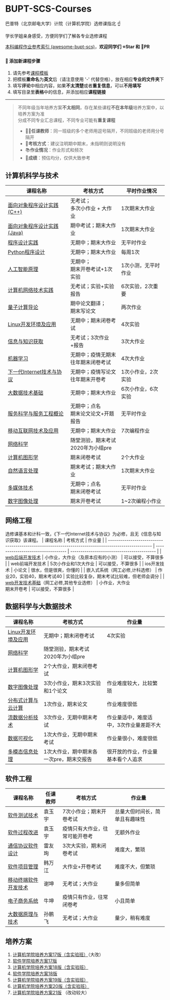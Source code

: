 # BUPT-SCS-Courses

巴普特（北京邮电大学）计院（计算机学院）选修课指北 :point_up:

学长学姐亲身感受，方便同学们了解各专业选修课程

[本科编程作业参考索引 (awesome-bupt-scs)](https://github.com/brupst/awesome-bupt-scs)，**欢迎同学们 :star:Star 和 :clap:PR**

#### :balloon: 添加新课程步骤

1. 请先参考[课程模板](./course-template.md)
2. 把模板**重命名**为**英文**后（请注意使用 '-' 代替空格），放在相应**专业的文件夹**下
3. 填写**评论**中相应内容，如果**不太清楚**或者**重复信息**，可以**不用填写**
4. 填写目录里**表格**中的信息，并添加相应**课程链接**

----

>不同年级当年培养方案**不太相同**，存在某些课程**不在本年级**培养方案中，以培养方案为准<br>
>分成不同专业汇总课程，不同专业可能有**重复课程**
>
>* :teacher:**任课教师**：同一班级的多个老师用逗号隔开，不同班级的老师用分号隔开
>* :page_with_curl:**考核方式**：建议注明期中期末，未指明则说明没有
>* :books:**作业情况**：作业形式和频次
>* :100:**成绩**：预估均分，仅供大致参考

## 计算机科学与技术

| 课程名称                                                                                                               | 考核方式                                 | 平时作业情况        |
| ---------------------------------------------------------------------------------------------------------------------- | ---------------------------------------- | ------------------- |
| [面向对象程序设计实践 (C++)](./Computer-Science-and-Technology/Objected-Oriented-Programming(C++).md)                  | 无考试；<br />多次小作业 + 大作业        | 1次期末大作业       |
| [面向对象程序设计实践 (Java)](./Computer-Science-and-Technology/Objected-Oriented-Programming(JAVA).md)                | 期中考试；期末大作业                     | 1次期末大作业       |
| [程序设计实践](./Computer-Science-and-Technology/The-Practice-of-Programming.md)                                       | 无期中；期末大作业                       | 无平时作业          |
| [Python程序设计](./Computer-Science-and-Technology/Python-Programming.md)                                              | 无期中；期末大作业                       | 每周1次             |
| [人工智能原理](./Computer-Science-and-Technology/Principles-of-Artificial-Intelligence.md)                             | 无期中；<br />期末开卷考试+1次实验       | 1次小测，无平时作业 |
| [计算机网络技术实践](./Computer-Science-and-Technology/The-Practice-of-Computer-Network-Technology.md)                 | 无考试；实验+实验报告                    | 6次实验，2次重要    |
| [量子计算导论](./Computer-Science-and-Technology/Introduction-of-Quantum-Computation.md)                               | 期中论文翻译；<br />期末写论文           | 两次作业            |
| [Linux开发环境及应用](./Computer-Science-and-Technology/Linux.md)                                                      | 无期中；期末闭卷考试                     | 4次实验             |
| [信息与知识获取](./Computer-Science-and-Technology/Information-and-Knowledge-Acquisition.md)                           | 无考试；3次作业+报告                     | 3次大作业           |
| [机器学习](./Computer-Science-and-Technology/Machine-Learning.md)                                                      | 无期中；疫情无期末<br />往年期末闭卷考试 | 4次大作业           |
| [下一代Internet技术与协议](./Computer-Science-and-Technology/Technologies-and-Protocols-of-NGI.md)                     | 无期中；疫情写论文<br />往年期末开卷考   | 1次小作业，2次实验  |
| [大数据技术基础](./Computer-Science-and-Technology/Basics-of-Big-Data-Technology.md)                                   | 无期中；期末大作业                       | 6次小作业，6次实验  |
| [服务科学与服务工程概论](./Computer-Science-and-Technology/Introduction-To-Service-Science-And-Service-Engineering.md) | 无期中；点名<br />期末论文论文+开题报告  | 无平时作业          |
| [移动互联网技术及应用](./Computer-Science-and-Technology/Mobile-Internet-Technology-and-Application.md)                | 无期中；期末大作业                       | 7次编程作业         |
| [网络科学](./Data-Science-and-Big-Data-Technology/Network-Science.md)                                                  | 随堂测验，期末考试<br />2020年为小组pre  |                     |
| [计算机图形学](./Data-Science-and-Big-Data-Technology/CG.md)                                                           | 期末闭卷考试                             | 2个大作业           |
| [自然语言处理](./Computer-Science-and-Technology/Natural-Language-Processing.md)                                       | 期末考试；期末大作业                     | 1次期末大作业       |
| [多媒体技术](./Computer-Science-and-Technology/Multimedia-Technology.md)                                              | 无期中；点名<br />期末闭卷考试              | 无平时作业       |
| [数字图像处理](./Computer-Science-and-Technology/Digital-Image-Processing.md)                                         | 期末开卷考试                              | 1~2次编程小作业      |

## 网络工程

选修课基本和计科一致，《下一代Internet技术与协议》为必修，且无《信息与知识获取》该课程。
| 课程名称                                                                                            | 考核方式                           | 作业量                                     |
| --------------------------------------------------------------------------------------------------- | ---------------------------------- | ------------------------------------------ |
| [web后端开发技术](./Network-Engineering/Web-back-end-development-techniques.md)                     | 小作业，大作业（及原本应有的小测） | 可以接受，不算很多                         |
| web前端开发技术                                                                                     | 5次小作业和1次大作业               | 可以接受，不算很多                         |
| ios开发技术                                                                                         | 小论文                             | 很水，但是很爽，你懂的                     |
| 嵌入式系统（网工必修,计科选修）                                                                     | 作业20，实验40，期末考试40         | 实验比较复杂，期末考试比较难，但老师会调分 |
| [web开发技术基础](./Network-Engineering/Development-Techniques-for-Web.md)（网工必修,其他专业选修） | 小作业，大作业<br />期末开卷考     | 可以接受，不算很多                         |

## 数据科学与大数据技术

| 课程名称                                                                                         | 考核方式                                 | 作业量                                  |
| ------------------------------------------------------------------------------------------------ | ---------------------------------------- | --------------------------------------- |
| [Linux开发环境及应用](./Computer-Science-and-Technology/Linux.md)                                | 无期中；期末闭卷考试                     | 4次实验                                 |
| [网络科学](./Data-Science-and-Big-Data-Technology/Network-Science.md)                            | 随堂测验，期末考试<br />2020年为小组pre  |                                         |
| [计算机图形学](./Data-Science-and-Big-Data-Technology/CG.md)                                     | 2个大作业，期末闭卷考试                  |                                         |
| [数字图像处理](./Data-Science-and-Big-Data-Technology/Digital-Image-Processing.md)               | 3次小作业，期末3次实验和1个论文          | 作业难度较大，比较繁琐                  |
| [分布式计算与云计算](Data-Science-and-Big-Data-Technology/Distributed-and-cloud-computing.md)    | 1次作业，期末论文                        | 作业难度很低                            |
| [流数据分析技术](./Data-Science-and-Big-Data-Technology/Streaming-Data-Analysis-Technologies.md) | 3次作业，无期中期末考试                  | 作业量适中，难度适中，3次作业量差距不大 |
| [数据可视化](./Data-Science-and-Big-Data-Technology/Data-Visualization.md)                       | 1次大作业，无期中期末考试                | 作业量很小，难度很低                    |
| [多模态信息处理](./Data-Science-and-Big-Data-Technology/Multi-Modal-Information-Processing.md)   | 1次大作业，期中期末各一次pre，期末交报告 | 很开放的作业，作业量基本看个人追求      |

## 软件工程

| 课程名称                                                                                 | 任课教师 | 考核方式                       | 作业量                         |
| ---------------------------------------------------------------------------------------- | -------- | ------------------------------ | ------------------------------ |
| [软件测试技术](./Software-Engineering/Software-Testing-Techniques.md)                    | 袁玉宇   | 7次小作业；期末开卷考试        | 总量大但时间长，简单且有趣味性 |
| [软件过程改进](./Software-Engineering/Software-Process-Improvement.md)                   | 袁玉宇   | 疫情只有大作业，往常可能开卷考 | 无额外作业                     |
| [通信协议软件设计](./Software-Engineering/Software-Design-of-Communitation-Protocol.md)  | 雷友珣   | 3次大实验，期末闭卷考试        | 难度大，繁琐                   |
| [软件项目管理](./Software-Engineering/Software-Project-Management.md)                    | 韩万江   | 大作业+开卷考试                | 难度不大，但繁琐               |
| [移动终端软件开发技术](./Software-Engineering/Mobile-Software-Development-Techniques.md) | 谢坤     | 无考试；大作业                 | 量多但简单                     |
| [电子商务系统](./Software-Engineering/E-Commerce-System.md)                              | 牛坤     | 疫情只有作业，往常闭卷考       | 小且简单                       |
| [大数据原理与技术](./Software-Engineering/Bigdata-Principle-and-Techniques.md)           | 孙鹏飞   | 无考试；大作业                 | 量少，稍有难度                 |

## 培养方案

1. [计算机学院培养方案17版（含实验班）](./Cultivation/17-SCS.pdf)（大改）
2. [软件学院培养方案17版](./Cultivation/17-SSE.pdf)
3. [计算机学院培养方案18版（含实验班）](./Cultivation/18-SCS.pdf)
4. [软件学院培养方案18版](./Cultivation/18-SSE.pdf)
5. [计算机学院培养方案19版（含实验班）](./Cultivation/19-SCS.pdf)
6. [计算机学院培养方案20版（含实验班）](./Cultivation/20-SCS.pdf)
7. [计算机学院培养方案21版](./Cultivation/21-SCS.pdf) （改动较大）
